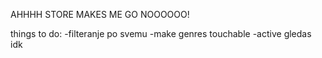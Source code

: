 AHHHH STORE MAKES ME GO NOOOOOO!

things to do:
-filteranje po svemu
-make genres touchable
-active gledas idk